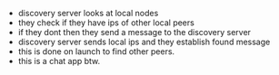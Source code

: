 - discovery server looks at local nodes
- they check if they have ips of other local peers
- if they dont then they send a message to the discovery server
- discovery server sends local ips and they establish found message
- this is done on launch to find other peers.
- this is a chat app btw.
